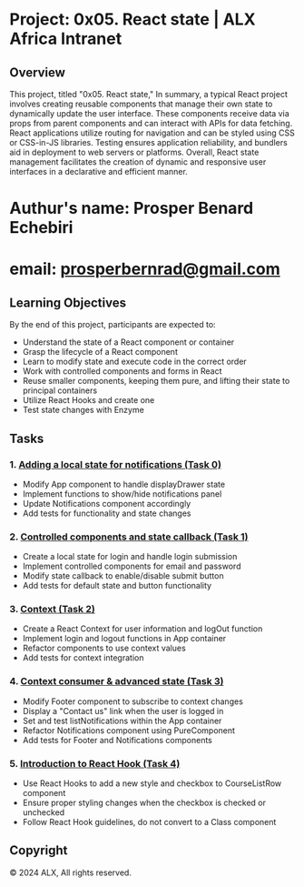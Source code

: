 # Project: 0x05. React state | ALX Africa Intranet

## Overview
This project, titled "0x05. React state," In summary, a typical React project involves creating reusable components that manage their own state to dynamically update the user interface. These components receive data via props from parent components and can interact with APIs for data fetching. React applications utilize routing for navigation and can be styled using CSS or CSS-in-JS libraries. Testing ensures application reliability, and bundlers aid in deployment to web servers or platforms. Overall, React state management facilitates the creation of dynamic and responsive user interfaces in a declarative and efficient manner.

# Authur's name: Prosper Benard Echebiri
# email: prosperbernrad@gmail.com

## Learning Objectives
By the end of this project, participants are expected to:
- Understand the state of a React component or container
- Grasp the lifecycle of a React component
- Learn to modify state and execute code in the correct order
- Work with controlled components and forms in React
- Reuse smaller components, keeping them pure, and lifting their state to principal containers
- Utilize React Hooks and create one
- Test state changes with Enzyme

## Tasks
### 1. [Adding a local state for notifications (Task 0)](./task_0/README.md)
- Modify App component to handle displayDrawer state
- Implement functions to show/hide notifications panel
- Update Notifications component accordingly
- Add tests for functionality and state changes

### 2. [Controlled components and state callback (Task 1)](./task_1/README.md)
- Create a local state for login and handle login submission
- Implement controlled components for email and password
- Modify state callback to enable/disable submit button
- Add tests for default state and button functionality

### 3. [Context (Task 2)](./task_2/README.md)
- Create a React Context for user information and logOut function
- Implement login and logout functions in App container
- Refactor components to use context values
- Add tests for context integration

### 4. [Context consumer & advanced state (Task 3)](./task_3/README.md)
- Modify Footer component to subscribe to context changes
- Display a "Contact us" link when the user is logged in
- Set and test listNotifications within the App container
- Refactor Notifications component using PureComponent
- Add tests for Footer and Notifications components

### 5. [Introduction to React Hook (Task 4)](./task_4/README.md)
- Use React Hooks to add a new style and checkbox to CourseListRow component
- Ensure proper styling changes when the checkbox is checked or unchecked
- Follow React Hook guidelines, do not convert to a Class component



## Copyright
© 2024 ALX, All rights reserved.

